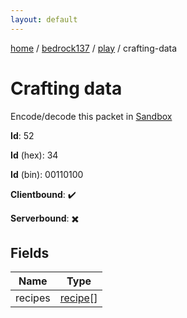 ```yaml
---
layout: default
---
```


[home](/)  /  [bedrock137](/protocol/bedrock137)  /  [play](/protocol/bedrock137/play)  /  crafting-data

# Crafting data

Encode/decode this packet in [Sandbox](../../../sandbox/bedrock137#Play.CraftingData)

**Id**: 52

**Id** (hex): 34

**Id** (bin): 00110100

**Clientbound**: ✔️

**Serverbound**: ✖️

## Fields

Name | Type
---|---
recipes | [recipe](/protocol/bedrock137/types/recipe)[]
